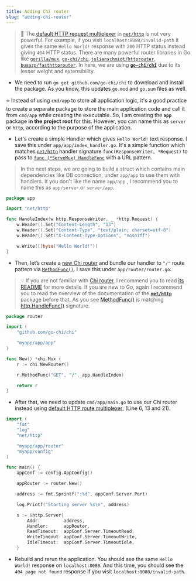 ```yaml
---
title: Adding Chi router
slug: "adding-chi-router"
---
```


>💭 The [default HTTP request multiplexer](https://golang.org/pkg/net/http/#ServeMux) in [`net/http`](https://golang.org/pkg/net/http/) is not very powerful. For example, if you visit `localhost:8080/invalid-path` it gives the same `Hello World!` response with `200` HTTP status instead giving `404` HTTP status. There are many powerful router libraries in Go like [`gorilla/mux`](https://github.com/gorilla/mux), [`go-chi/chi`](https://github.com/go-chi/chi), [`julienschmidt/httprouter`](https://github.com/julienschmidt/httprouter), [`buaazp/fasthttprouter`](https://github.com/buaazp/fasthttprouter). In here, we are using [**`go-chi/chi`**](https://github.com/go-chi/chi) due to its lesser weight and extensibility.

- We need to run `go get github.com/go-chi/chi` to download and install the package. As you know, this updates `go.mod` and `go.sum` files as well.

⭐ Instead of using `cmd/app` to store all application logic, it's a good practice to create a separate package to store the main application code and call it from `cmd/app` while creating the executable. So, I am creating the **`app`** package **in the project root** for this. However, you can name this as `server` or `http`, according to the purpose of the application.

- Let's create a simple Handler which gives `Hello World!` text response. I save this under `app/app/index_handler.go`. It's a simple function which matches [`net/http`](https://golang.org/pkg/net/http/) handler signature `func(ResponseWriter, *Request)` to pass to [`func (*ServeMux) HandleFunc`](https://golang.org/pkg/net/http/#ServeMux.HandleFunc) with a URL pattern.

> In the next steps, we are going to build a struct which contains main dependencies like DB connection, under `app/app` to use them with handlers. If you don't like the name `app/app` , I recommend you to name this as `app/server` or `server/app`.

```go
package app

import "net/http"

func HandleIndex(w http.ResponseWriter, _ *http.Request) {
	w.Header().Set("Content-Length", "13")
	w.Header().Set("Content-Type", "text/plain; charset=utf-8")
	w.Header().Set("X-Content-Type-Options", "nosniff")

	w.Write([]byte("Hello World!"))
}
```

- Then, let’s create a [new Chi router](https://godoc.org/github.com/go-chi/chi#NewRouter) and bundle our handler to `"/"` route pattern via [`MethodFunc()`](https://godoc.org/github.com/go-chi/chi#Mux.MethodFunc). I save this under `app/router/router.go`.

>💡 If you are not familiar with [Chi router](https://github.com/go-chi/chi), I recommend you to read [its README](https://github.com/go-chi/chi/blob/master/README.md) for more details. If you are new to Go, again I recommend you to read the overview of the documentation of the **[`net/http`](https://golang.org/pkg/net/http/)** package before that. As you see [MethodFunc()](https://godoc.org/github.com/go-chi/chi#Mux.MethodFunc) is matching [http.HandleFunc()](https://golang.org/pkg/net/http/#HandleFunc) signature.

```go
package router

import (
	"github.com/go-chi/chi"

	"myapp/app/app"
)

func New() *chi.Mux {
	r := chi.NewRouter()

	r.MethodFunc("GET", "/", app.HandleIndex)

	return r
}
```

- After that, we need to update `cmd/app/main.go` to use our Chi router instead using [default HTTP route multiplexer](https://golang.org/pkg/net/http/#ServeMux); (Line 6, 13 and 21).

```go
import (
	"fmt"
	"log"
	"net/http"

	"myapp/app/router"
	"myapp/config"
)

func main() {
	appConf := config.AppConfig()

	appRouter := router.New()

	address := fmt.Sprintf(":%d", appConf.Server.Port)

	log.Printf("Starting server %s\n", address)

	s := &http.Server{
		Addr:         address,
		Handler:      appRouter,
		ReadTimeout:  appConf.Server.TimeoutRead,
		WriteTimeout: appConf.Server.TimeoutWrite,
		IdleTimeout:  appConf.Server.TimeoutIdle,
	}
```

- Rebuild and rerun the application. You should see the same `Hello World!` response on `localhost:8080`. And this time, you should see the `404 page not found` response if you visit `localhost:8080/invalid-path`.
